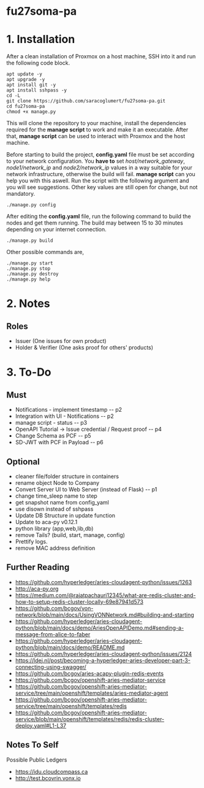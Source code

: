 # fu27soma-pa

# 1. Installation
After a clean installation of Proxmox on a host machine, SSH into it and run the following code block.

```
apt update -y
apt upgrade -y
apt install git -y
apt install sshpass -y
cd -L
git clone https://github.com/saracoglumert/fu27soma-pa.git
cd fu27soma-pa
chmod +x manage.py
```

This will clone the repository to your machine, install the dependencies required for the **manage script** to work and make it an executable. After that, **manage script** can be used to interact with Proxmox and the host machine.

Before starting to build the project, **config.yaml** file must be set according to your network configuration. You **have to** set *host/network_gateway*, *node1/network_ip* and *node2/network_ip* values in a way suitable for your network infrastructure, otherwise the build will fail. **manage script** can you help you with this aswell. Run the script with the following argument and you will see suggestions. Other key values are still open for change, but not mandatory.

```
./manage.py config
```

After editing the **config.yaml** file, run the following command to build the nodes and get them running. The build may between 15 to 30 minutes depending on your internet connection.
```
./manage.py build
```

Other possible commands are,
```
./manage.py start
./manage.py stop
./manage.py destroy
./manage.py help
```

# 2. Notes
## Roles
- Issuer (One issues for own product)
- Holder & Verifier (One asks proof for others' products)

# 3. To-Do

## Must
- Notifications - implement timestamp -- p2
- Integration with UI - Notifications -- p2
- manage script - status -- p3
- OpenAPI Tutorial -> Issue credential / Request proof -- p4
- Change Schema as PCF -- p5
- SD-JWT with PCF in Payload -- p6

## Optional
- cleaner file/folder structure in containers
- rename object Node to Company
- Convert Server UI to Web Server (instead of Flask) -- p1
- change time_sleep name to step
- get snapshot name from config_yaml
- use disown instead of sshpass
- Update DB Structure in update function
- Update to aca-py v0.12.1
- python library (app,web,lib,db)
- remove Tails? (build, start, manage, config)
- Prettify logs.
- remove MAC address definition

## Further Reading
- https://github.com/hyperledger/aries-cloudagent-python/issues/1263
- http://aca-py.org
- https://medium.com/@rajatpachauri12345/what-are-redis-cluster-and-how-to-setup-redis-cluster-locally-69e87941d573
- https://github.com/bcgov/von-network/blob/main/docs/UsingVONNetwork.md#building-and-starting
- https://github.com/hyperledger/aries-cloudagent-python/blob/main/docs/demo/AriesOpenAPIDemo.md#sending-a-message-from-alice-to-faber
- https://github.com/hyperledger/aries-cloudagent-python/blob/main/docs/demo/README.md
- https://github.com/hyperledger/aries-cloudagent-python/issues/2124
- https://ldej.nl/post/becoming-a-hyperledger-aries-developer-part-3-connecting-using-swagger/
- https://github.com/bcgov/aries-acapy-plugin-redis-events
- https://github.com/bcgov/openshift-aries-mediator-service
- https://github.com/bcgov/openshift-aries-mediator-service/tree/main/openshift/templates/aries-mediator-agent
- https://github.com/bcgov/openshift-aries-mediator-service/tree/main/openshift/templates/redis
- https://github.com/bcgov/openshift-aries-mediator-service/blob/main/openshift/templates/redis/redis-cluster-deploy.yaml#L1-L37

## Notes To Self
Possible Public Ledgers
- https://idu.cloudcompass.ca
- http://test.bcovrin.vonx.io